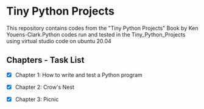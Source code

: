 
# Tiny Python Projects
This repository contains codes from the "Tiny Python Projects" Book by Ken Youens-Clark.Python codes run and tested in the Tiny_Python_Projects using virtual studio code on ubuntu 20.04
​
## Chapters - Task List
- [x] Chapter 1: How to write and test a Python program
- [x] Chapter 2: Crow's Nest
- [x] Chapter 3: Picnic




